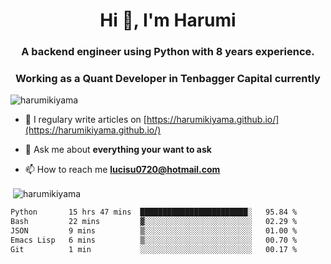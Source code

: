 <h1 align="center">Hi 👋, I'm Harumi</h1>
<h3 align="center">A backend engineer using <b>Python</b> with 8 years experience.</h3>
<h3 align="center">Working as a Quant Developer in <b>Tenbagger Capital</b> currently</h3>

<p align="left"> <img src="https://komarev.com/ghpvc/?username=harumikiyama" alt="harumikiyama" /> </p>


- 📝 I regulary write articles on [https://harumikiyama.github.io/](https://harumikiyama.github.io/)

- 💬 Ask me about **everything your want to ask**

- 📫 How to reach me **lucisu0720@hotmail.com**

<p>&nbsp;<img align="center" src="https://github-readme-stats.vercel.app/api?username=harumikiyama&show_icons=true" alt="harumikiyama" /></p>


<!--START_SECTION:waka-->

```txt
Python       15 hrs 47 mins  ████████████████████████░   95.84 %
Bash         22 mins         ▓░░░░░░░░░░░░░░░░░░░░░░░░   02.29 %
JSON         9 mins          ▒░░░░░░░░░░░░░░░░░░░░░░░░   01.00 %
Emacs Lisp   6 mins          ▒░░░░░░░░░░░░░░░░░░░░░░░░   00.70 %
Git          1 min           ░░░░░░░░░░░░░░░░░░░░░░░░░   00.17 %
```

<!--END_SECTION:waka-->
